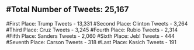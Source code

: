 #Total Number of Tweets: 25,167 
---
#First Place: Trump Tweets - 13,331
#Second Place: Clinton Tweets - 3,264
#Third Place: Cruz Tweets - 3,245
#Fourth Place: Rubio Tweets - 2,314
#Fifth Place: Sanders Tweets - 2,060
#Sixth Place: Jeb! Tweets - 444
#Seventh Place: Carson Tweets - 318
#Last Place: Kasich Tweets - 191
